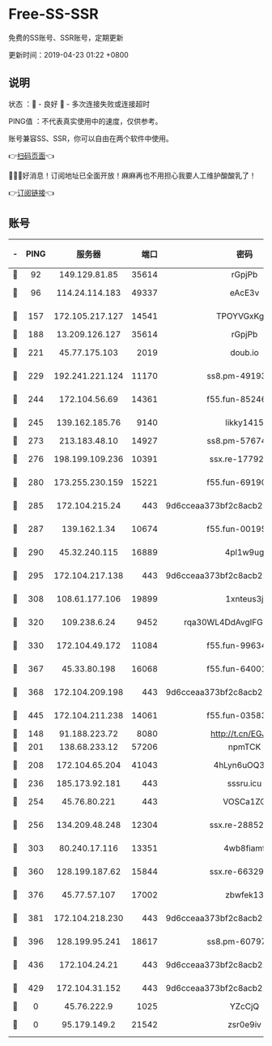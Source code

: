 # Free-SS-SSR

免费的SS账号、SSR账号，定期更新

更新时间：2019-04-23 01:22 +0800

## 说明

状态     ：🙂 - 良好 🙁 - 多次连接失败或连接超时

PING值   ：不代表真实使用中的速度，仅供参考。

账号兼容SS、SSR，你可以自由在两个软件中使用。

👉[扫码页面](https://liesauer.github.io/Free-SS-SSR/)👈

🎉🎉🎉好消息！订阅地址已全面开放！麻麻再也不用担心我要人工维护酸酸乳了！

👉[订阅链接](https://www.liesauer.net/yogurt/subscribe?ACCESS_TOKEN=DAYxR3mMaZAsaqUb)👈

## 账号

|-|PING|服务器|端口|密码|加密方式|区域|
|:----:|:----:|:-----:|-----:|:----:|:----:|:----:|
|🙂|92|149.129.81.85|35614|rGpjPb|rc4-md5|HK|
|🙂|96|114.24.114.183|49337|eAcE3v|chacha20-ietf|TW|
|🙂|157|172.105.217.127|14541|TPOYVGxKglpi|aes-256-cfb|JP|
|🙂|188|13.209.126.127|35614|rGpjPb|rc4-md5|KR|
|🙂|221|45.77.175.103|2019|doub.io|aes-128-ctr|SG|
|🙂|229|192.241.221.124|11170|ss8.pm-49193662|aes-256-cfb|US|
|🙂|244|172.104.56.69|14361|f55.fun-85246360|aes-256-cfb|SG|
|🙂|245|139.162.185.76|9140|likky1415|aes-256-cfb|DE|
|🙂|273|213.183.48.10|14927|ss8.pm-57674644|rc4-md5|RU|
|🙂|276|198.199.109.236|10391|ssx.re-17792971|aes-256-cfb|US|
|🙂|280|173.255.230.159|15221|f55.fun-69190393|aes-256-cfb|US|
|🙂|285|172.104.215.24|443|9d6cceaa373bf2c8acb22e60b6a58be6|aes-256-cfb|US|
|🙂|287|139.162.1.34|10674|f55.fun-00195102|aes-256-cfb|SG|
|🙂|290|45.32.240.115|16889|4pl1w9ug|aes-256-cfb|AU|
|🙂|295|172.104.217.138|443|9d6cceaa373bf2c8acb22e60b6a58be6|aes-256-cfb|US|
|🙂|308|108.61.177.106|19899|1xnteus3j|aes-256-cfb|FR|
|🙂|320|109.238.6.24|9452|rqa30WL4DdAvgIFG6Fs3znzTa|aes-256-cfb|FR|
|🙂|330|172.104.49.172|11084|f55.fun-99634855|aes-256-cfb|SG|
|🙂|367|45.33.80.198|16068|f55.fun-64001749|aes-256-cfb|US|
|🙂|368|172.104.209.198|443|9d6cceaa373bf2c8acb22e60b6a58be6|aes-256-cfb|US|
|🙂|445|172.104.211.238|14061|f55.fun-03583408|aes-256-cfb|US|
|🙂|148|91.188.223.72|8080|http://t.cn/EGJIyrl|rc4-md5|RU|
|🙂|201|138.68.233.12|57206|npmTCK|rc4-md5|US|
|🙂|208|172.104.65.204|41043|4hLyn6uOQ3hU|aes-256-cfb|JP|
|🙂|236|185.173.92.181|443|sssru.icu|rc4-md5|RU|
|🙂|254|45.76.80.221|443|VOSCa1ZG|aes-256-cfb|DE|
|🙂|256|134.209.48.248|12304|ssx.re-28852325|aes-256-cfb|US|
|🙂|303|80.240.17.116|13351|4wb8fiamf|aes-256-cfb|DE|
|🙂|360|128.199.187.62|15844|ssx.re-66329792|aes-256-cfb|SG|
|🙂|376|45.77.57.107|17002|zbwfek13|aes-256-cfb|GB|
|🙂|381|172.104.218.230|443|9d6cceaa373bf2c8acb22e60b6a58be6|aes-256-cfb|US|
|🙂|396|128.199.95.241|18617|ss8.pm-60797363|aes-256-cfb|SG|
|🙂|436|172.104.24.21|443|9d6cceaa373bf2c8acb22e60b6a58be6|aes-256-cfb|US|
|🙁|429|172.104.31.152|443|9d6cceaa373bf2c8acb22e60b6a58be6|aes-256-cfb|US|
|🙁|0|45.76.222.9|1025|YZcCjQ|rc4-md5|JP|
|🙁|0|95.179.149.2|21542|zsr0e9iv|aes-256-cfb|NL|
